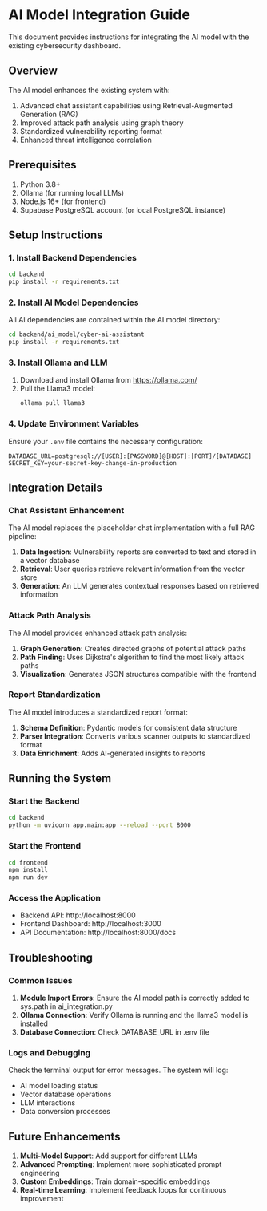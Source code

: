 # AI Model Integration Guide

This document provides instructions for integrating the AI model with the existing cybersecurity dashboard.

## Overview

The AI model enhances the existing system with:
1. Advanced chat assistant capabilities using Retrieval-Augmented Generation (RAG)
2. Improved attack path analysis using graph theory
3. Standardized vulnerability reporting format
4. Enhanced threat intelligence correlation

## Prerequisites

1. Python 3.8+
2. Ollama (for running local LLMs)
3. Node.js 16+ (for frontend)
4. Supabase PostgreSQL account (or local PostgreSQL instance)

## Setup Instructions

### 1. Install Backend Dependencies

```bash
cd backend
pip install -r requirements.txt
```

### 2. Install AI Model Dependencies

All AI dependencies are contained within the AI model directory:

```bash
cd backend/ai_model/cyber-ai-assistant
pip install -r requirements.txt
```

### 3. Install Ollama and LLM

1. Download and install Ollama from https://ollama.com/
2. Pull the Llama3 model:
   ```bash
   ollama pull llama3
   ```

### 4. Update Environment Variables

Ensure your `.env` file contains the necessary configuration:
```
DATABASE_URL=postgresql://[USER]:[PASSWORD]@[HOST]:[PORT]/[DATABASE]
SECRET_KEY=your-secret-key-change-in-production
```

## Integration Details

### Chat Assistant Enhancement

The AI model replaces the placeholder chat implementation with a full RAG pipeline:

1. **Data Ingestion**: Vulnerability reports are converted to text and stored in a vector database
2. **Retrieval**: User queries retrieve relevant information from the vector store
3. **Generation**: An LLM generates contextual responses based on retrieved information

### Attack Path Analysis

The AI model provides enhanced attack path analysis:

1. **Graph Generation**: Creates directed graphs of potential attack paths
2. **Path Finding**: Uses Dijkstra's algorithm to find the most likely attack paths
3. **Visualization**: Generates JSON structures compatible with the frontend

### Report Standardization

The AI model introduces a standardized report format:

1. **Schema Definition**: Pydantic models for consistent data structure
2. **Parser Integration**: Converts various scanner outputs to standardized format
3. **Data Enrichment**: Adds AI-generated insights to reports

## Running the System

### Start the Backend

```bash
cd backend
python -m uvicorn app.main:app --reload --port 8000
```

### Start the Frontend

```bash
cd frontend
npm install
npm run dev
```

### Access the Application

- Backend API: http://localhost:8000
- Frontend Dashboard: http://localhost:3000
- API Documentation: http://localhost:8000/docs

## Troubleshooting

### Common Issues

1. **Module Import Errors**: Ensure the AI model path is correctly added to sys.path in ai_integration.py
2. **Ollama Connection**: Verify Ollama is running and the llama3 model is installed
3. **Database Connection**: Check DATABASE_URL in .env file

### Logs and Debugging

Check the terminal output for error messages. The system will log:
- AI model loading status
- Vector database operations
- LLM interactions
- Data conversion processes

## Future Enhancements

1. **Multi-Model Support**: Add support for different LLMs
2. **Advanced Prompting**: Implement more sophisticated prompt engineering
3. **Custom Embeddings**: Train domain-specific embeddings
4. **Real-time Learning**: Implement feedback loops for continuous improvement